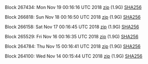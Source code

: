 Block 267434: Mon Nov 19 00:16:16 UTC 2018 [zip](https://dash-bootstrap.ams3.digitaloceanspaces.com/testnet/2018-11-19/bootstrap.dat.zip) (1.9G) [SHA256](https://dash-bootstrap.ams3.digitaloceanspaces.com/testnet/2018-11-19/sha256.txt)

Block 266818: Sun Nov 18 00:16:50 UTC 2018 [zip](https://dash-bootstrap.ams3.digitaloceanspaces.com/testnet/2018-11-18/bootstrap.dat.zip) (1.9G) [SHA256](https://dash-bootstrap.ams3.digitaloceanspaces.com/testnet/2018-11-18/sha256.txt)

Block 266158: Sat Nov 17 00:16:45 UTC 2018 [zip](https://dash-bootstrap.ams3.digitaloceanspaces.com/testnet/2018-11-17/bootstrap.dat.zip) (1.9G) [SHA256](https://dash-bootstrap.ams3.digitaloceanspaces.com/testnet/2018-11-17/sha256.txt)

Block 265529: Fri Nov 16 00:16:35 UTC 2018 [zip](https://dash-bootstrap.ams3.digitaloceanspaces.com/testnet/2018-11-16/bootstrap.dat.zip) (1.9G) [SHA256](https://dash-bootstrap.ams3.digitaloceanspaces.com/testnet/2018-11-16/sha256.txt)

Block 264784: Thu Nov 15 00:16:41 UTC 2018 [zip](https://dash-bootstrap.ams3.digitaloceanspaces.com/testnet/2018-11-15/bootstrap.dat.zip) (1.9G) [SHA256](https://dash-bootstrap.ams3.digitaloceanspaces.com/testnet/2018-11-15/sha256.txt)

Block 264100: Wed Nov 14 00:15:44 UTC 2018 [zip](https://dash-bootstrap.ams3.digitaloceanspaces.com/testnet/2018-11-14/bootstrap.dat.zip) (1.9G) [SHA256](https://dash-bootstrap.ams3.digitaloceanspaces.com/testnet/2018-11-14/sha256.txt)
